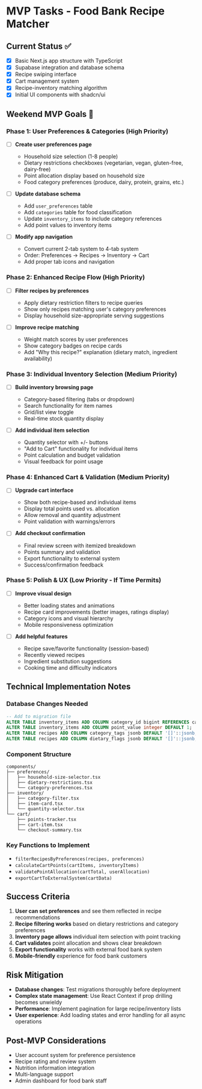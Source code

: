 # MVP Tasks - Food Bank Recipe Matcher

## Current Status ✅
- [x] Basic Next.js app structure with TypeScript
- [x] Supabase integration and database schema
- [x] Recipe swiping interface
- [x] Cart management system
- [x] Recipe-inventory matching algorithm
- [x] Initial UI components with shadcn/ui

## Weekend MVP Goals 🎯

### Phase 1: User Preferences & Categories (High Priority)
- [ ] **Create user preferences page** 
  - Household size selection (1-8 people)
  - Dietary restrictions checkboxes (vegetarian, vegan, gluten-free, dairy-free)
  - Point allocation display based on household size
  - Food category preferences (produce, dairy, protein, grains, etc.)

- [ ] **Update database schema**
  - Add `user_preferences` table
  - Add `categories` table for food classification
  - Update `inventory_items` to include category references
  - Add point values to inventory items

- [ ] **Modify app navigation**
  - Convert current 2-tab system to 4-tab system
  - Order: Preferences → Recipes → Inventory → Cart
  - Add proper tab icons and navigation

### Phase 2: Enhanced Recipe Flow (High Priority)  
- [ ] **Filter recipes by preferences**
  - Apply dietary restriction filters to recipe queries
  - Show only recipes matching user's category preferences
  - Display household size-appropriate serving suggestions

- [ ] **Improve recipe matching**
  - Weight match scores by user preferences
  - Show category badges on recipe cards
  - Add "Why this recipe?" explanation (dietary match, ingredient availability)

### Phase 3: Individual Inventory Selection (Medium Priority)
- [ ] **Build inventory browsing page**
  - Category-based filtering (tabs or dropdown)
  - Search functionality for item names
  - Grid/list view toggle
  - Real-time stock quantity display

- [ ] **Add individual item selection**
  - Quantity selector with +/- buttons
  - "Add to Cart" functionality for individual items
  - Point calculation and budget validation
  - Visual feedback for point usage

### Phase 4: Enhanced Cart & Validation (Medium Priority)
- [ ] **Upgrade cart interface**
  - Show both recipe-based and individual items
  - Display total points used vs. allocation
  - Allow removal and quantity adjustment
  - Point validation with warnings/errors

- [ ] **Add checkout confirmation**
  - Final review screen with itemized breakdown
  - Points summary and validation
  - Export functionality to external system
  - Success/confirmation feedback

### Phase 5: Polish & UX (Low Priority - If Time Permits)
- [ ] **Improve visual design**
  - Better loading states and animations
  - Recipe card improvements (better images, ratings display)
  - Category icons and visual hierarchy
  - Mobile responsiveness optimization

- [ ] **Add helpful features**
  - Recipe save/favorite functionality (session-based)
  - Recently viewed recipes
  - Ingredient substitution suggestions
  - Cooking time and difficulty indicators

## Technical Implementation Notes

### Database Changes Needed
```sql
-- Add to migration file
ALTER TABLE inventory_items ADD COLUMN category_id bigint REFERENCES categories(id);
ALTER TABLE inventory_items ADD COLUMN point_value integer DEFAULT 1;
ALTER TABLE recipes ADD COLUMN category_tags jsonb DEFAULT '[]'::jsonb;
ALTER TABLE recipes ADD COLUMN dietary_flags jsonb DEFAULT '[]'::jsonb;
```

### Component Structure
```
components/
├── preferences/
│   ├── household-size-selector.tsx
│   ├── dietary-restrictions.tsx
│   └── category-preferences.tsx
├── inventory/
│   ├── category-filter.tsx
│   ├── item-card.tsx
│   └── quantity-selector.tsx
└── cart/
    ├── points-tracker.tsx
    ├── cart-item.tsx
    └── checkout-summary.tsx
```

### Key Functions to Implement
- `filterRecipesByPreferences(recipes, preferences)`
- `calculateCartPoints(cartItems, inventoryItems)`
- `validatePointAllocation(cartTotal, userAllocation)`
- `exportCartToExternalSystem(cartData)`

## Success Criteria
1. **User can set preferences** and see them reflected in recipe recommendations
2. **Recipe filtering works** based on dietary restrictions and category preferences
3. **Inventory page allows** individual item selection with point tracking
4. **Cart validates** point allocation and shows clear breakdown
5. **Export functionality** works with external food bank system
6. **Mobile-friendly** experience for food bank customers

## Risk Mitigation
- **Database changes**: Test migrations thoroughly before deployment
- **Complex state management**: Use React Context if prop drilling becomes unwieldy
- **Performance**: Implement pagination for large recipe/inventory lists
- **User experience**: Add loading states and error handling for all async operations

## Post-MVP Considerations
- User account system for preference persistence
- Recipe rating and review system
- Nutrition information integration
- Multi-language support
- Admin dashboard for food bank staff